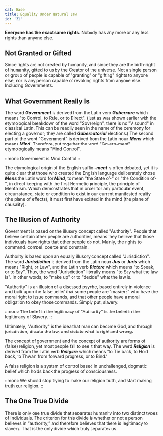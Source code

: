 ```yaml
---
cat: Base
title: Equality Under Natural Law
id: '31'
---
```


<span class="desc"><b class="font-bold underline">Everyone has the exact same rights</b>. Nobody has any more or any less rights than anyone else.</span>

## Not Granted or Gifted
Since rights are not created by humanity, and since they are the birth-right of humanity, gifted to us by the Creator of the universe. Not a single person or group of people is capable of "granting" or "gifting" rights to anyone else, nor is any person capable of revoking rights from anyone else. Including Governments.

<!-- Government is nothing but men acting in concert. The morality and value of government, like any other association of men, will be no greater and no less than the morality and value of the men comprising it. Since government is nothing but men, its inherent authority to act is in no way greater or different than the authority to act of individuals in isolation. Government has no ‘magic powers’ or ‘authority’ not possessed by private individuals. Let he who asserts that government may do that which the individual may not assume the onus of proof and
demonstrate his contention." – Chris Lyspooner, Ludwig von Mises Institute -->

## What Government Really Is
The word **_Government_** is derived from the Latin verb **_Gubernare_** which means "to Control, to Rule, or to Direct". (just as was shown earlier with the etymological breakdown of the word "Sovereign", there is no "V sound" in classical Latin. This can be readily seen in the name of the ceremony for electing a governor; they are called **_Gubernatorial_** elections.) The second part of the word "Government" is derived from the Latin noun **_Mens_** which means **_Mind_**. Therefore, put together the word "Govern-ment" etymologically means "Mind Control".

::mono
Government is Mind Control
::

The etymological origin of the English suffix **_-ment_** is often debated, yet it is quite clear that those who created the English language deliberately chose **_Mens_** the Latin word for **_Mind_**, to mean "the State of-" or "the Condition of-", in direct keeping with the first Hermetic principle, the principle of Mentalism. Which demonstrates that in order for any particular event, circumstance, state or condition to exist in our current manifested reality (the plane of effects), it must first have existed in the mind (the plane of causality).

## The Illusion of Authority
Government is based on the illusory concept called "Authority". People that believe certain other people are authorities, means they believe that those individuals have rights that other people do not. Mainly, the rights to command, compel, coerce and constrain.

Authority is based upon an equally illusory concept called "Jurisdiction". The word
**_Jurisdiction_** is derived from the Latin noun **_Jus_** or **_Juris_** which means "Right, or Law", and the Latin verb **_Dictere_** which means "to Speak, or to Say". Thus, the word "Jurisdiction" literally means "to Say what the law is". In other words, to "make up" or to "decide" what the law is.

"Authority" is an illusion of a diseased psyche, based entirely in violence and built upon the false belief that some people are "masters" who have the moral right to issue commands, and that other people have a moral obligation to obey those commands. Simply put, slavery.

::mono
The belief in the legitimacy of "Authority" is the belief in the legitimacy of Slavery.
::

<span class="desc">Ultimately, "Authority" is the idea that man can become God, and through jurisdiction, dictate the law, and dictate what is right and wrong.</span>

The concept of government and the concept of authority are forms of (false) religion, yet most people fail to see it that way. The word **_Religion_** is derived from the Latin verb **_Religare_** which means "to Tie back, to Hold back, to Thwart from forward progress, or to Bind.’

A false religion is a system of control based in unchallenged, dogmatic belief which holds back the progress of consciousness.

::mono
We should stop trying to make our religion truth, and start making truth our religion.
::

## The One True Divide
There is only one true divide that separates humanity into two distinct types of individuals. The criterion for this divide is whether or not a person believes in “authority,” and therefore believes that there is legitimacy to slavery. That is the only divide which truly separates us.